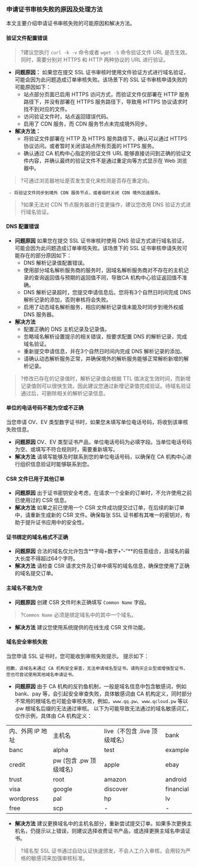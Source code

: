 ### 申请证书审核失败的原因及处理方法
本文主要介绍申请证书审核失败的可能原因和解决方法。

#### 验证文件配置错误
>?建议您执行 `curl -k -v` 命令或者 `wget -S` 命令验证文件 URL 是否生效。同时，需要分别对 HTTPS 和 HTTP 两种协议的 URL 进行验证。
>
- **问题原因：**
如果您在提交 SSL 证书审核时使用文件验证方式进行域名验证，可能会因为此问题造成订单审核失败。该场景下的 SSL 证书审核申请失败的可能原因如下：
     - 站点部分页面已启用 HTTPS 访问方式，而验证文件仅部署在 HTTP 服务路径下，并没有部署在 HTTPS 服务路径下，导致用 HTTPS 协议请求时找不到对应的文件。
     - 访问验证文件时，站点返回错误代码。
     - 启用了 CDN 服务，而 CDN 服务节点未完成境外同步。
- **解决方法：**
     - 将验证文件部署在 HTTP 及 HTTPS 服务路径下，确认可以通过 HTTPS 协议访问。或者暂时关闭该站点所有页面的 HTTPS 服务。
     - 确认通过 CA 机构中心指定的验证文件 URL 能够直接访问到正确的验证文件内容，并确认最终的验证文件不是通过重定向等方式显示在 Web 浏览器中。
>?可通过浏览器地址是否发生变化来检测是否存在重定向。
>
     - 将验证文件同步到境外 CDN 服务节点，或者临时关闭 CDN 境外加速服务。
>?如果无法对 CDN 节点服务器进行变更操作，建议您改用 DNS 验证方式进行域名验证。

#### DNS 配置错误
- **问题原因**
如果您在提交 SSL 证书审核时使用 DNS 验证方式进行域名验证，可能会因为此问题造成订单审核失败。该场景下的 SSL 证书审核申请失败可能存在的部分原因如下：
     - DNS 解析记录值配置错误。
     - 使用部分域名解析服务商的服务时，因域名解析服务商对不存在的主机记录的查询返回值与预期的返回值不同，导致CA 机构中心验证返回值不准确。
     - DNS 解析记录超时，您提交申请信息后。您将有3个自然日时间完成 DNS 解析记录的添加，否则审核将会失败。
     -  启用了动态域名解析服务，相应的解析记录值未能及时同步到境外权威 DNS 服务器。
- **解决方法**
     - 配置正确的 DNS 主机记录及记录值。
     - 忽略域名解析设置提示的相关错误，按要求配置 DNS 的解析记录，完成域名验证。
     - 重新提交申请信息，并在3个自然日时间内完成 DNS 解析记录的添加。
     - 请确认动态解析服务正常，并确保境外的解析服务能够正常解析新增的解析记录。
>?修改已存在的记录值时，解析记录值会根据 TTL 值决定生效时间，而新增记录值则可以很快生效。因此建议您通过新增记录值完成验证。待域名验证通过后，可删除相关的解析记录信息。

#### 单位的电话号码不能为空或不正确
当您申请 OV、EV 类型数字证书时，如果您未填写单位电话号码，将收到该审核失败信息。
- **问题原因**
OV、EV 类型证书产品，单位电话号码为必填字段。当单位电话号码为空、或填写不符合规则时，需要重新填写。
- **解决方法**
请填写能够及时联系到您的单位电话号码，以确保在 CA 机构中心进行组织信息验证时能够联系到您。

#### CSR 文件已用于其他订单
- **问题原因**
出于证书密钥安全考虑，在请求一个全新的订单时，不允许使用之前已使用过的 CSR 信息。
- **解决方法**
如果之前已使用一个 CSR 文件成功提交过订单，在后续的新订单中，请重新生成新的 CSR 文件。确保每张 SSL 证书都有其唯一的密钥对，有助于提升证书应用中的安全性。

#### 证书绑定的域名格式不正确
- **问题原因**
合法的域名仅允许包含**字母+数字+“-”**的任意组合，且域名的最大长度不得超过64个字符。
- **解决方法**
请检查 CSR 请求文件及订单中填写的域名信息，确保您使用了正确的域名提交订单。

#### 主域名不能为空
- **问题原因**
创建 CSR 文件时未正确填写 `Common Name` 字段。
>?`Common Name` 必须是绑定域名中的其中一个域名。
- **解决方法**
建议您使用系统提供的在线生成 CSR 文件功能。

#### 域名安全审核失败
当您申请 SSL 证书时，您可能收到审核失败提示。
提示如下：
```
抱歉，该域名未通过 CA 机构安全审查，无法申请域名型证书。请购买企业型或增强型证书，您也可尝试使用其他域名申请证书。
```

- **问题原因**
由于 CA 机构的反钓鱼机制，一般是域名信息中包含敏感词，例如 bank、pay 等，会引起安全审查失败，具体敏感词由 CA 机构定义，同时部分不常用的根域名也可能会审核失败，例如，`www.qq.pw`、`www.qcloud.pw` 等以 .pw 根域名后缀的无法通过审核。
以下为可能导致无法通过的域名敏感词汇，仅作示例，具体由 CA 机构定义：
<table >
<colgroup>
<col >
<col >
<col >
<col >
</colgroup>
<tbody>
  <tr>
    <td>内、外网 IP 地址</td>
    <td>主机名</td>
    <td>live（不包含 .live 顶级域名）</td>
    <td>bank</td>
  </tr>
  <tr>
    <td>banc</td>
    <td>alpha</td>
    <td>test</td>
    <td>example</td>
  </tr>
  <tr>
    <td>credit</td>
    <td>pw (包含 .pw 顶级域名)</td>
    <td>apple</td>
		<td>ebay</td>
  </tr>
  <tr>
    <td>trust</td>
    <td>root</td>
    <td>amazon</td>
    <td>android</td>
  </tr>
  <tr>
    <td>visa</td>
    <td>google</td>
    <td>discover</td>
		<td>financial</td>
  </tr>
  <tr>
    <td>wordpress</td>
    <td>pal</td>
    <td>hp</td>
    <td>lv</td>
  </tr>
  <tr>
    <td>free</td>
    <td>scp</td>
    <td>-</td>
		<td>-</td>
  </tr>
</tbody>
</table>

- **解决方法**
建议更换域名中的主机名部分，重新尝试提交订单。如果多次更换主机名，仍提示以上错误，则建议选择收费证书产品，或选择更换主域名申请证书。
>?域名型 SSL 证书通过自动认证快速颁发，不会人工介入审核，会用较为严格的敏感词来加强审核标准。



